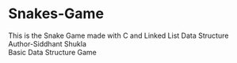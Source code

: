 # Snakes-Game
This is the Snake Game made with C and Linked List Data Structure
<br>
Author-Siddhant Shukla
<br>
Basic Data Structure Game
